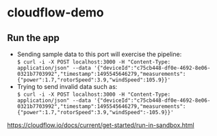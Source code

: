 # cloudflow-demo

## Run the app
- Sending sample data to this port will exercise the pipeline: \
`$ curl -i -X POST localhost:3000 -H "Content-Type: application/json" --data '{"deviceId":"c75cb448-df0e-4692-8e06-0321b7703992","timestamp":1495545646279,"measurements":{"power":1.7,"rotorSpeed":3.9,"windSpeed":105.9}}'`
- Trying to send invalid data such as:\
`$ curl -i -X POST localhost:3000 -H "Content-Type: application/json" --data '{"deviceId":"c75cb448-df0e-4692-8e06-0321b7703992","timestamp":1495545646279,"measurements":{"power":1.7,"rotorSpeed":3.9,"windSpeed":-105.9}}'`

https://cloudflow.io/docs/current/get-started/run-in-sandbox.html
